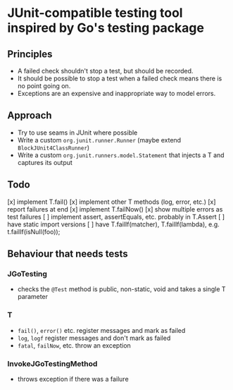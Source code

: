 # JUnit-compatible testing tool inspired by Go's testing package

## Principles

- A failed check shouldn't stop a test, but should be recorded.
- It should be possible to stop a test when a failed check means there is no point going on.
- Exceptions are an expensive and inappropriate way to model errors.

## Approach

- Try to use seams in JUnit where possible
- Write a custom `org.junit.runner.Runner` (maybe extend `BlockJUnit4ClassRunner`)
- Write a custom `org.junit.runners.model.Statement` that injects a T and captures its output

## Todo

[x] implement T.fail()
[x] implement other T methods (log, error, etc.)
[x] report failures at end
[x] implement T.failNow()
[x] show multiple errors as test failures
[ ] implement assert, assertEquals, etc. probably in T.Assert
[ ] have static import versions
[ ] have T.failIf(matcher), T.failIf(lambda), e.g. t.failIf(isNull(foo));

## Behaviour that needs tests

### JGoTesting

- checks the `@Test` method is public, non-static, void and takes a single T parameter

### T

- `fail()`, `error()` etc. register messages and mark as failed
- `log`, `logf` register messages and don't mark as failed
- `fatal`, `failNow`, etc. throw an exception


### InvokeJGoTestingMethod

- throws exception if there was a failure
